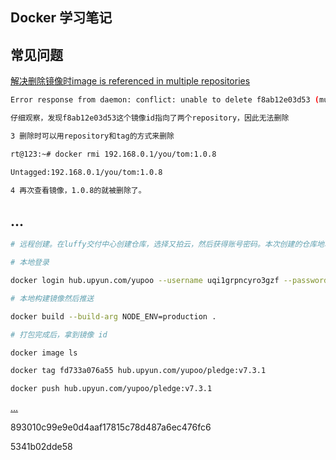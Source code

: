 ## Docker 学习笔记

## 常见问题

[解决删除镜像时image is referenced in multiple repositories](https://www.cnblogs.com/youreyebows/p/8064280.html)

```sh
Error response from daemon: conflict: unable to delete f8ab12e03d53 (must be forced) - image is referenced in multiple repositories

仔细观察，发现f8ab12e03d53这个镜像id指向了两个repository，因此无法删除

3 删除时可以用repository和tag的方式来删除

rt@123:~# docker rmi 192.168.0.1/you/tom:1.0.8

Untagged:192.168.0.1/you/tom:1.0.8

4 再次查看镜像，1.0.8的就被删除了。
```



## ...

```sh
# 远程创建。在luffy交付中心创建仓库，选择又拍云，然后获得账号密码。本次创建的仓库地址为

# 本地登录

docker login hub.upyun.com/yupoo --username uqi1grpncyro3gzf --password rbEZNh2pbYy2D4Ta

# 本地构建镜像然后推送

docker build --build-arg NODE_ENV=production .

# 打包完成后，拿到镜像 id

docker image ls

docker tag fd733a076a55 hub.upyun.com/yupoo/pledge:v7.3.1

docker push hub.upyun.com/yupoo/pledge:v7.3.1
```

[...](https://luffy3.s.upyun.com/ui/#/container?gTab=image)

893010c99e9e0d4aaf17815c78d487a6ec476fc6


5341b02dde58